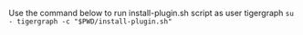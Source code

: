 Use the command below to run install-plugin.sh script as user tigergraph
`su - tigergraph -c "$PWD/install-plugin.sh"`
